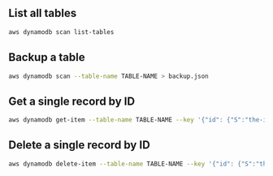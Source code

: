 ## List all tables

``` bash
aws dynamodb scan list-tables
```

## Backup a table

``` bash
aws dynamodb scan --table-name TABLE-NAME > backup.json
```

## Get a single record by ID

``` bash
aws dynamodb get-item --table-name TABLE-NAME --key '{"id": {"S":"the-id-to-look-for"}}'
```

## Delete a single record by ID

``` bash
aws dynamodb delete-item --table-name TABLE-NAME --key '{"id": {"S":"the-id-to-look-for"}}'
```